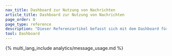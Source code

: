```yaml
---
nav_title: Dashboard zur Nutzung von Nachrichten
article_title: Dashboard zur Nutzung von Nachrichten
page_order: 0
page_type: reference
description: "Dieser Referenzartikel befasst sich mit dem Dashboard für die Nachrichtennutzung, über das Sie per Selbstbedienung Einblicke in die Nutzung Ihres SMS- und WhatsApp-Guthabens erhalten können."
tool: Dashboard
---
```


{% multi_lang_include analytics/message_usage.md %}